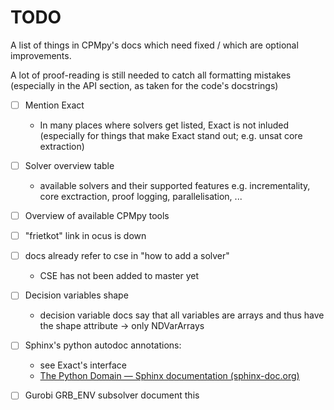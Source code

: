 # TODO

A list of things in CPMpy's docs which need fixed / which are optional improvements.

A lot of proof-reading is still needed to catch all formatting mistakes (especially in the API section, as taken for the code's docstrings)

- [ ] Mention Exact
    - In many places where solvers get listed, Exact is not inluded (especially for things that make Exact stand out; e.g. unsat core extraction)

- [ ] Solver overview table
    - available solvers and their supported features
    e.g. incrementality, core exctraction, proof logging, parallelisation, ...

- [ ] Overview of available CPMpy tools
- [ ] "frietkot" link in ocus is down
- [ ] docs already refer to cse in "how to add a solver"
    - CSE has not been added to master yet

- [ ] Decision variables shape
    - decision variable docs say that all variables are arrays and thus have the shape attribute
    -> only NDVarArrays

- [ ] Sphinx's python autodoc annotations:
    - see Exact's interface
    - [The Python Domain — Sphinx documentation (sphinx-doc.org)](https://www.sphinx-doc.org/en/master/usage/domains/python.html#directive-py-method)

- [ ] Gurobi GRB_ENV subsolver
    document this

